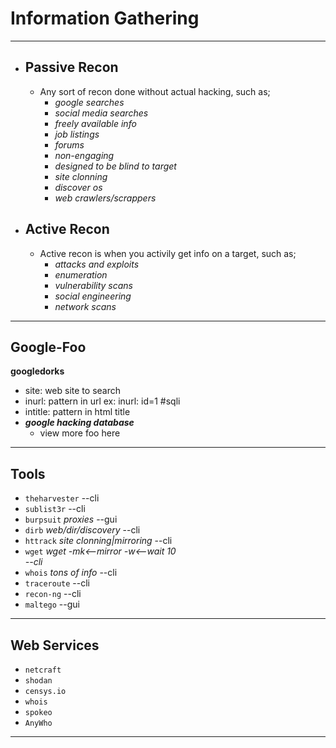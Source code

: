 # **Information Gathering**
---
- ## **Passive Recon**
    - Any sort of recon done without actual hacking, such as;
        - *google searches*
        - *social media searches*
        - *freely available info*
        - *job listings*
        - *forums*
        - *non-engaging*
        - *designed to be blind to target*
        - *site clonning*
        - *discover os*
        - *web crawlers/scrappers*

- ## **Active Recon**
    - Active recon is when you activily get info on a target, such as;
        - *attacks and exploits*
        - *enumeration*
        - *vulnerability scans*
        - *social engineering*
        - *network scans*
---
## **Google-Foo**
**googledorks**
- site: web site to search
- inurl: pattern in url  ex: inurl: id=1 #sqli
- intitle: pattern in html title 
- ***google hacking database***
    - view more foo here
---
## **Tools**
- `theharvester` --cli
- `sublist3r` --cli
- `burpsuit` *proxies* --gui
- `dirb` *web/dir/discovery* --cli
- `httrack` *site clonning|mirroring* --cli
- `wget` *wget -mk<--mirror -w<--wait 10 <address>* --cli
- `whois` *tons of info* --cli
- `traceroute` --cli
- `recon-ng` --cli
- `maltego` --gui 
---
## **Web Services**
- `netcraft`
- `shodan` 
- `censys.io`
- `whois`
- `spokeo`
- `AnyWho`
---
